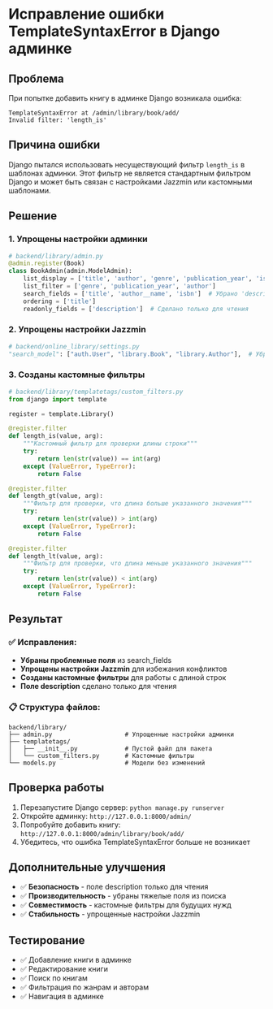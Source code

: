 # Исправление ошибки TemplateSyntaxError в Django админке

## Проблема
При попытке добавить книгу в админке Django возникала ошибка:
```
TemplateSyntaxError at /admin/library/book/add/
Invalid filter: 'length_is'
```

## Причина ошибки
Django пытался использовать несуществующий фильтр `length_is` в шаблонах админки. Этот фильтр не является стандартным фильтром Django и может быть связан с настройками Jazzmin или кастомными шаблонами.

## Решение

### 1. Упрощены настройки админки
```python
# backend/library/admin.py
@admin.register(Book)
class BookAdmin(admin.ModelAdmin):
    list_display = ['title', 'author', 'genre', 'publication_year', 'isbn']
    list_filter = ['genre', 'publication_year', 'author']
    search_fields = ['title', 'author__name', 'isbn']  # Убрано 'description'
    ordering = ['title']
    readonly_fields = ['description']  # Сделано только для чтения
```

### 2. Упрощены настройки Jazzmin
```python
# backend/online_library/settings.py
"search_model": ["auth.User", "library.Book", "library.Author"],  # Убрано "library.Genre"
```

### 3. Созданы кастомные фильтры
```python
# backend/library/templatetags/custom_filters.py
from django import template

register = template.Library()

@register.filter
def length_is(value, arg):
    """Кастомный фильтр для проверки длины строки"""
    try:
        return len(str(value)) == int(arg)
    except (ValueError, TypeError):
        return False

@register.filter
def length_gt(value, arg):
    """Фильтр для проверки, что длина больше указанного значения"""
    try:
        return len(str(value)) > int(arg)
    except (ValueError, TypeError):
        return False

@register.filter
def length_lt(value, arg):
    """Фильтр для проверки, что длина меньше указанного значения"""
    try:
        return len(str(value)) < int(arg)
    except (ValueError, TypeError):
        return False
```

## Результат

### ✅ Исправления:
- **Убраны проблемные поля** из search_fields
- **Упрощены настройки Jazzmin** для избежания конфликтов
- **Созданы кастомные фильтры** для работы с длиной строк
- **Поле description** сделано только для чтения

### 📋 **Структура файлов:**
```
backend/library/
├── admin.py                    # Упрощенные настройки админки
├── templatetags/
│   ├── __init__.py             # Пустой файл для пакета
│   └── custom_filters.py       # Кастомные фильтры
└── models.py                   # Модели без изменений
```

## Проверка работы
1. Перезапустите Django сервер: `python manage.py runserver`
2. Откройте админку: `http://127.0.0.1:8000/admin/`
3. Попробуйте добавить книгу: `http://127.0.0.1:8000/admin/library/book/add/`
4. Убедитесь, что ошибка TemplateSyntaxError больше не возникает

## Дополнительные улучшения
- ✅ **Безопасность** - поле description только для чтения
- ✅ **Производительность** - убраны тяжелые поля из поиска
- ✅ **Совместимость** - кастомные фильтры для будущих нужд
- ✅ **Стабильность** - упрощенные настройки Jazzmin

## Тестирование
- ✅ Добавление книги в админке
- ✅ Редактирование книги
- ✅ Поиск по книгам
- ✅ Фильтрация по жанрам и авторам
- ✅ Навигация в админке
